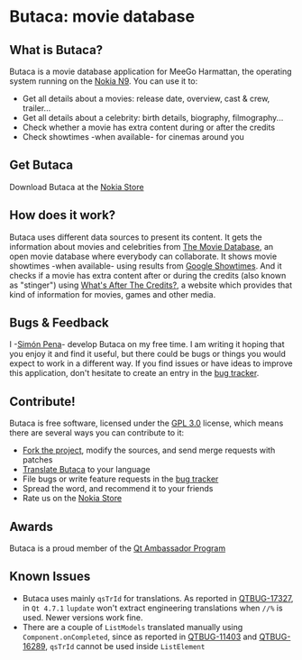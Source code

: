# Butaca: movie database #

## What is Butaca? ##

Butaca is a movie database application for MeeGo Harmattan, the operating
system running on the [Nokia N9][1]. You can use it to:

 * Get all details about a movies: release date, overview, cast & crew, trailer...
 * Get all details about a celebrity: birth details, biography, filmography...
 * Check whether a movie has extra content during or after the credits
 * Check showtimes -when available- for cinemas around you

## Get Butaca ##

Download Butaca at the [Nokia Store][10]

## How does it work? ##

Butaca uses different data sources to present its content. It gets the
information about movies and celebrities from [The Movie Database][2], an open
movie database where everybody can collaborate. It shows movie showtimes -when
available- using results from [Google Showtimes][3]. And it checks if a movie
has extra content after or during the credits (also known as "stinger") using
[What's After The Credits?][4], a website which provides that kind of
information for movies, games and other media.

## Bugs & Feedback ##

I -[Sim&oacute;n Pena][5]- develop Butaca on my free time. I am writing it hoping
that you enjoy it and find it useful, but there could be bugs or things you would
expect to work in a different way. If you find issues or have ideas to improve
this application, don't hesitate to create an entry in the [bug tracker][6].

## Contribute! ##

Butaca is free software, licensed under the [GPL 3.0][8] license, which means
there are several ways you can contribute to it:

 * [Fork the project][7], modify the sources, and send merge requests with patches
 * [Translate Butaca][9] to your language
 * File bugs or write feature requests in the [bug tracker][6]
 * Spread the word, and recommend it to your friends
 * Rate us on the [Nokia Store][10]

## Awards ##

Butaca is a proud member of the [Qt Ambassador Program][11]

## Known Issues ##

 * Butaca uses mainly `qsTrId` for translations. As reported in [QTBUG-17327][12],
in `Qt 4.7.1` `lupdate` won't extract engineering translations when `//%` is used.
Newer versions work fine.
 * There are a couple of `ListModels` translated manually using `Component.onCompleted`,
since as reported in [QTBUG-11403][13] and [QTBUG-16289][14], `qsTrId` cannot be
used inside `ListElement`

[1]: http://swipe.nokia.com/ "Nokia N9"
[2]: http://www.themoviedb.org/ "The open movie database"
[3]: http://google.com/movies "Google Movie Showtimes"
[4]: http://aftercredits.com/ "What's After The Credits?"
[5]: https://twitter.com/spenap "Simón Pena"
[6]: https://github.com/spenap/butaca/issues "Bug Tracker"
[7]: https://github.com/spenap/butaca "Butaca on GitHub"
[8]: http://www.gnu.org/licenses/gpl.html "GPL License"
[9]: https://www.transifex.net/projects/p/butaca/ "Butaca: cinema information localization"
[10]: http://store.nokia.com/content/195876 "Butaca at the Nokia Store"
[11]: http://qt.nokia.com/qt-in-use/ambassadors/project?id=a0F20000006N9pVEAS "Butaca"
[12]: https://bugreports.qt-project.org/browse/QTBUG-17327
[13]: https://bugreports.qt-project.org/browse/QTBUG-11403
[14]: https://bugreports.qt-project.org/browse/QTBUG-16289
